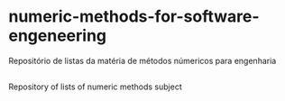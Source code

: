 # numeric-methods-for-software-engeneering
 Repositório de listas da matéria de métodos númericos para engenharia 
##
 Repository of lists of numeric methods subject
